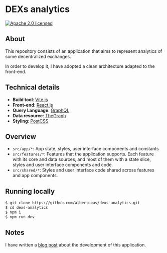# DEXs analytics

[![Apache 2.0 licensed](https://img.shields.io/badge/License-Apache_2.0-yellow.svg)](https://github.com/albertobas/dexs-analytics/blob/main/LICENSE)

## About

This repository consists of an application that aims to represent analytics of some decentralized exchanges.

In order to develop it, I have adopted a clean architecture adapted to the front-end.

## Technical details

- **Build tool**: [Vite.js](https://vitejs.dev)
- **Front-end**: [React.js](https://reactjs.org)
- **Query Language**: [GraphQL](https://graphql.org)
- **Data resource**: [TheGraph](https://thegraph.com)
- **Styling**: [PostCSS](https://postcss.org)

## Overview

- `src/app/*`: App state, styles, user interface components and constants
- `src/features/*`: Features that the application supports. Each feature with its core and data sources, and most of them with a state slice, styles and user interface components and code.
- `src/shared/*`: Styles and user interface code shared across features and app components.

## Running locally

```bash
$ git clone https://github.com/albertobas/dexs-analytics.git
$ cd dexs-analytics
$ npm i
$ npm run dev
```

## Notes

I have written a [blog post](https://www.albertobas.com/blog/dexs-analytics) about the development of this application.
